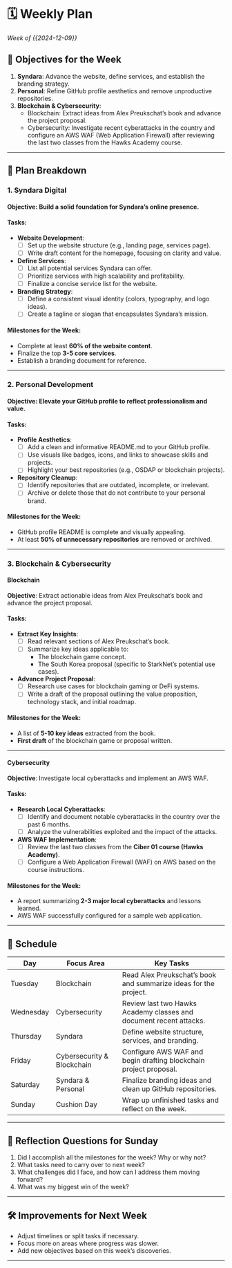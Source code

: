 # 🗓️ Weekly Plan  
*Week of {{2024-12-09}}*  

## 🎯 **Objectives for the Week**  
1. **Syndara**: Advance the website, define services, and establish the branding strategy.  
2. **Personal**: Refine GitHub profile aesthetics and remove unproductive repositories.  
3. **Blockchain & Cybersecurity**:  
   - Blockchain: Extract ideas from Alex Preukschat’s book and advance the project proposal.  
   - Cybersecurity: Investigate recent cyberattacks in the country and configure an AWS WAF (Web Application Firewall) after reviewing the last two classes from the Hawks Academy course.  

---

## 📂 **Plan Breakdown**  

### **1. Syndara Digital**  
#### **Objective**: Build a solid foundation for Syndara’s online presence.  

#### **Tasks**:  
- **Website Development**:  
  - [ ] Set up the website structure (e.g., landing page, services page).  
  - [ ] Write draft content for the homepage, focusing on clarity and value.  
- **Define Services**:  
  - [ ] List all potential services Syndara can offer.  
  - [ ] Prioritize services with high scalability and profitability.  
  - [ ] Finalize a concise service list for the website.  
- **Branding Strategy**:  
  - [ ] Define a consistent visual identity (colors, typography, and logo ideas).  
  - [ ] Create a tagline or slogan that encapsulates Syndara’s mission.  

#### **Milestones for the Week**:  
- Complete at least **60% of the website content**.  
- Finalize the top **3-5 core services**.  
- Establish a branding document for reference.  

---

### **2. Personal Development**  
#### **Objective**: Elevate your GitHub profile to reflect professionalism and value.  

#### **Tasks**:  
- **Profile Aesthetics**:  
  - [ ] Add a clean and informative README.md to your GitHub profile.  
  - [ ] Use visuals like badges, icons, and links to showcase skills and projects.  
  - [ ] Highlight your best repositories (e.g., OSDAP or blockchain projects).  
- **Repository Cleanup**:  
  - [ ] Identify repositories that are outdated, incomplete, or irrelevant.  
  - [ ] Archive or delete those that do not contribute to your personal brand.  

#### **Milestones for the Week**:  
- GitHub profile README is complete and visually appealing.  
- At least **50% of unnecessary repositories** are removed or archived.  

---

### **3. Blockchain & Cybersecurity**  

#### **Blockchain**  
**Objective**: Extract actionable ideas from Alex Preukschat’s book and advance the project proposal.  

#### **Tasks**:  
- **Extract Key Insights**:  
  - [ ] Read relevant sections of Alex Preukschat’s book.  
  - [ ] Summarize key ideas applicable to:  
    - The blockchain game concept.  
    - The South Korea proposal (specific to StarkNet’s potential use cases).  
- **Advance Project Proposal**:  
  - [ ] Research use cases for blockchain gaming or DeFi systems.  
  - [ ] Write a draft of the proposal outlining the value proposition, technology stack, and initial roadmap.  

#### **Milestones for the Week**:  
- A list of **5-10 key ideas** extracted from the book.  
- **First draft** of the blockchain game or proposal written.

---

#### **Cybersecurity**  
**Objective**: Investigate local cyberattacks and implement an AWS WAF.  

#### **Tasks**:  
- **Research Local Cyberattacks**:  
  - [ ] Identify and document notable cyberattacks in the country over the past 6 months.  
  - [ ] Analyze the vulnerabilities exploited and the impact of the attacks.  
- **AWS WAF Implementation**:  
  - [ ] Review the last two classes from the **Ciber 01 course (Hawks Academy)**.  
  - [ ] Configure a Web Application Firewall (WAF) on AWS based on the course instructions.  

#### **Milestones for the Week**:  
- A report summarizing **2-3 major local cyberattacks** and lessons learned.  
- AWS WAF successfully configured for a sample web application.  

---

## 📅 **Schedule**  
| Day          | Focus Area                 | Key Tasks                                                                 |
|--------------|----------------------------|---------------------------------------------------------------------------|
| Tuesday      | Blockchain                | Read Alex Preukschat’s book and summarize ideas for the project.         |
| Wednesday    | Cybersecurity             | Review last two Hawks Academy classes and document recent attacks.       |
| Thursday     | Syndara                   | Define website structure, services, and branding.                        |
| Friday       | Cybersecurity & Blockchain| Configure AWS WAF and begin drafting blockchain project proposal.        |
| Saturday     | Syndara & Personal        | Finalize branding ideas and clean up GitHub repositories.                |
| Sunday       | Cushion Day               | Wrap up unfinished tasks and reflect on the week.                        |

---

## 🔮 **Reflection Questions for Sunday**  
1. Did I accomplish all the milestones for the week? Why or why not?  
2. What tasks need to carry over to next week?  
3. What challenges did I face, and how can I address them moving forward?  
4. What was my biggest win of the week?  

---

## 🛠️ **Improvements for Next Week**  
- Adjust timelines or split tasks if necessary.  
- Focus more on areas where progress was slower.  
- Add new objectives based on this week’s discoveries.  

---
